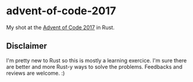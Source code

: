 # advent-of-code-2017

My shot at the [Advent of Code 2017](http://adventofcode.com/2017) in Rust.

## Disclaimer

I'm pretty new to Rust so this is mostly a learning exercice. I'm sure there are better and more Rust-y ways
to solve the problems. Feedbacks and reviews are welcome. :)

